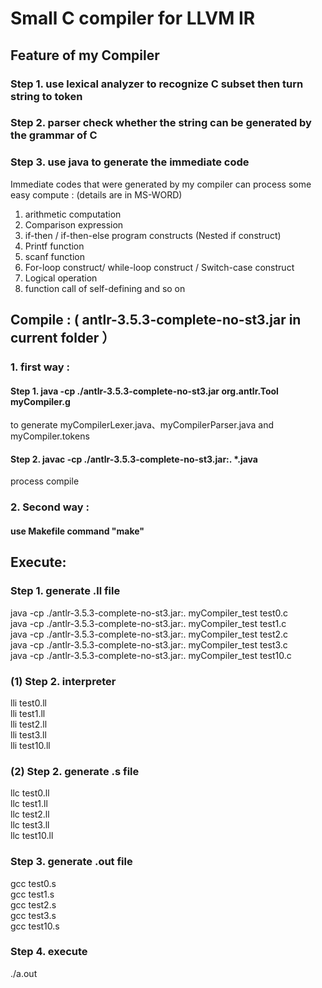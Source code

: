 #  Small C compiler for LLVM IR

## Feature of my Compiler
### Step 1. use lexical analyzer to recognize C subset then turn string to token  
### Step 2. parser check whether the string can be generated by the grammar of C    
### Step 3. use java to generate the immediate code  
Immediate codes that were generated by my compiler can process some easy compute : (details are in MS-WORD)  
1. arithmetic computation
2. Comparison expression  
3. if-then / if-then-else program constructs (Nested if construct)  
4. Printf function
5. scanf function
6. For-loop construct/ while-loop construct / Switch-case construct  
7. Logical operation
8. function call of self-defining and so on  


## Compile : ( antlr-3.5.3-complete-no-st3.jar in current folder ）
### 1. first way :  
#### Step 1.  java -cp ./antlr-3.5.3-complete-no-st3.jar org.antlr.Tool myCompiler.g   
to generate myCompilerLexer.java、myCompilerParser.java and myCompiler.tokens  
#### Step 2.  javac -cp ./antlr-3.5.3-complete-no-st3.jar:. *.java 
process compile
### 2. Second way :  
#### use Makefile command "make"  

## Execute:
### Step 1. generate .ll file
java -cp ./antlr-3.5.3-complete-no-st3.jar:. myCompiler_test test0.c  
java -cp ./antlr-3.5.3-complete-no-st3.jar:. myCompiler_test test1.c  
java -cp ./antlr-3.5.3-complete-no-st3.jar:. myCompiler_test test2.c  
java -cp ./antlr-3.5.3-complete-no-st3.jar:. myCompiler_test test3.c  
java -cp ./antlr-3.5.3-complete-no-st3.jar:. myCompiler_test test10.c  
### (1) Step 2. interpreter
lli test0.ll  
lli test1.ll  
lli test2.ll  
lli test3.ll  
lli test10.ll  
### (2) Step 2. generate .s file
llc test0.ll  
llc test1.ll  
llc test2.ll  
llc test3.ll  
llc test10.ll  
### Step 3. generate .out file
gcc test0.s  
gcc test1.s  
gcc test2.s  
gcc test3.s  
gcc test10.s  
### Step 4. execute
./a.out 

